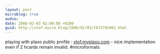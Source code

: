 ```yaml
---
layout: post
microblog: true
audio: 
date: 2008-02-03 02:00:00 +0200
guid: http://xtof.micro.blog/2008/02/03/t673782962.html
---
```

playing with plaxo public profile : [xtof.myplaxo.com](http://xtof.myplaxo.com/) - nice implementation even if 2 hcards remain invalid. #microformats
